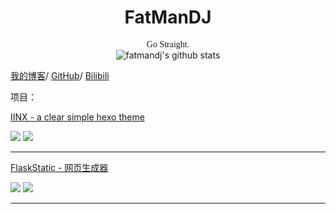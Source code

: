 # <div align="center">FatManDJ</div>
<p align="center">
  <font face="grey">Go Straight.</font>
  <br>
  <img src="https://github-readme-stats.vercel.app/api?username=fat-man-dj&show_icons=true" title="FatManDJ's Stats" alt="fatmandj's github stats" />

</p>

[我的博客](https://blog.fatdev.name)/
[GitHub](/Fat-Man-DJ)/
[Bilibili](https://space.bilibili.com/452478240)

项目：

[IINX - a clear simple hexo theme](/Fat-Man-DJ/hexo-theme-iinx)

<img src="https://img.shields.io/github/stars/Fat-Man-DJ/hexo-theme-iinx?style=for-the-badge&logo=github"></img>
<img src="https://img.shields.io/github/v/release/Fat-Man-DJ/hexo-theme-iinx.svg?style=for-the-badge&logo=github"></img>

---

[FlaskStatic - 网页生成器](/Fat-Man-DJ/FlaskStatic)

<img src="https://img.shields.io/github/stars/Fat-Man-DJ/flaskstatic?style=for-the-badge&logo=github"></img>
<img src="https://img.shields.io/github/v/release/Fat-Man-DJ/flaskstatic.svg?style=for-the-badge&logo=github"></img>

---

